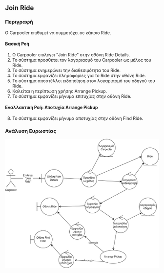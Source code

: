 ## Join Ride

### Περιγραφή

Ο Carpooler επιθυμεί να συμμετέχει σε κάποιο Ride.

#### Βασική Ροή

1. Ο Carpooler επιλέγει "Join Ride" στην οθόνη Ride Details.
2. Το σύστημα προσθέτει τον λογαριασμό του Carpooler ως μέλος του Ride.
3. Το σύστημα ενημερώνει την διαθεσιμότητα του Ride.
4. Το σύστημα εμφανίζει πληροφορίες για το Ride στην οθόνη Ride.
5. Το σύστημα αποστέλλει ειδοποίηση στον λογαριασμό του οδηγού του Ride.
6. Καλείται η περίπτωση χρήσης Arrange Pickup.
7. Το σύστημα εμφανίζει μήνυμα επιτυχίας στην οθόνη Ride.

#### Εναλλακτική Ροή: Αποτυχία Arrange Pickup

8. Το σύστημα εμφανίζει μήνυμα αποτυχίας στην οθόνη Find Ride.

### Ανάλυση Ευρωστίας

![image](./join-ride-robustness.drawio.png)
